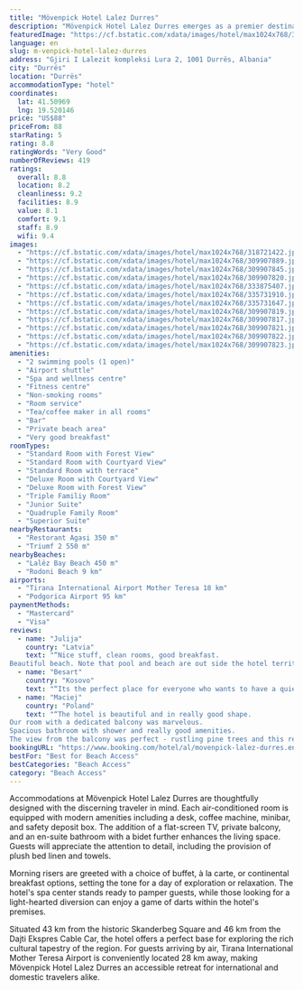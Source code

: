 ```yaml
---
title: "Mövenpick Hotel Lalez Durres"
description: "Mövenpick Hotel Lalez Durres emerges as a premier destination for travelers seeking both relaxation and adventure in Durrës, merely a short stroll from the pristine Lalëz Bay Beach."
featuredImage: "https://cf.bstatic.com/xdata/images/hotel/max1024x768/318721422.jpg?k=e97b4a719c97193578e73c5991936c9d1ea1329c94c8a7e0923d23d08c049981&o=&hp=1"
language: en
slug: m-venpick-hotel-lalez-durres
address: "Gjiri I Lalezit kompleksi Lura 2, 1001 Durrës, Albania"
city: "Durrës"
location: "Durrës"
accommodationType: "hotel"
coordinates:
  lat: 41.50969
  lng: 19.520146
price: "US$88"
priceFrom: 88
starRating: 5
rating: 8.8
ratingWords: "Very Good"
numberOfReviews: 419
ratings:
  overall: 8.8
  location: 8.2
  cleanliness: 9.2
  facilities: 8.9
  value: 8.1
  comfort: 9.1
  staff: 8.9
  wifi: 9.4
images:
  - "https://cf.bstatic.com/xdata/images/hotel/max1024x768/318721422.jpg?k=e97b4a719c97193578e73c5991936c9d1ea1329c94c8a7e0923d23d08c049981&o=&hp=1"
  - "https://cf.bstatic.com/xdata/images/hotel/max1024x768/309907889.jpg?k=7ea7c790a8947d253ab79b0e6f33c71d28b09517a2f9799be32a04da785dbcce&o=&hp=1"
  - "https://cf.bstatic.com/xdata/images/hotel/max1024x768/309907845.jpg?k=080028778bb0514e2f7f4eb7626d3c067f8fc2feeb112b77771ceca3d846e784&o=&hp=1"
  - "https://cf.bstatic.com/xdata/images/hotel/max1024x768/309907820.jpg?k=aefe27324257a818e8550132800d13f109222ffa3a40c3df32c73b9edc77711d&o=&hp=1"
  - "https://cf.bstatic.com/xdata/images/hotel/max1024x768/333875407.jpg?k=cb5932935d63cb422c81b20add5ee15bcfe7b34dfce2c31358779107bf792843&o=&hp=1"
  - "https://cf.bstatic.com/xdata/images/hotel/max1024x768/335731910.jpg?k=f12b23f5de723bca4e22ecafe2326e2051da67f3a0afe934f1286e00853fb770&o=&hp=1"
  - "https://cf.bstatic.com/xdata/images/hotel/max1024x768/335731647.jpg?k=64b7fdd398a0b444a399a7436bf5dc510bbf24610f7f05c8579267c8a564ca9c&o=&hp=1"
  - "https://cf.bstatic.com/xdata/images/hotel/max1024x768/309907819.jpg?k=40ee7c2725cf39b0e2d798cc9c3caaaaaa7271f899f6286c0d3655125b58b603&o=&hp=1"
  - "https://cf.bstatic.com/xdata/images/hotel/max1024x768/309907817.jpg?k=320cbaa842cf4a24f052d55b50e2c9b02c322916ada1522812c62829c71bfbd4&o=&hp=1"
  - "https://cf.bstatic.com/xdata/images/hotel/max1024x768/309907821.jpg?k=1aaccdeb0d596e48b447c812bbd9f1a3fdd8076841b8d943bc2884ad7062f0a6&o=&hp=1"
  - "https://cf.bstatic.com/xdata/images/hotel/max1024x768/309907822.jpg?k=bd060165759cc9110350f52fede8c71f1951f6ee3c577ad99a61ffcda3bbd94f&o=&hp=1"
  - "https://cf.bstatic.com/xdata/images/hotel/max1024x768/309907823.jpg?k=fbf9c87a38aed7f0c8d8c8db677c954ce8c9a95e787b4f214a5783019d21e559&o=&hp=1"
amenities:
  - "2 swimming pools (1 open)"
  - "Airport shuttle"
  - "Spa and wellness centre"
  - "Fitness centre"
  - "Non-smoking rooms"
  - "Room service"
  - "Tea/coffee maker in all rooms"
  - "Bar"
  - "Private beach area"
  - "Very good breakfast"
roomTypes:
  - "Standard Room with Forest View"
  - "Standard Room with Courtyard View"
  - "Standard Room with terrace"
  - "Deluxe Room with Courtyard View"
  - "Deluxe Room with Forest View"
  - "Triple Familiy Room"
  - "Junior Suite"
  - "Quadruple Family Room"
  - "Superior Suite"
nearbyRestaurants:
  - "Restorant Agasi 350 m"
  - "Triumf 2 550 m"
nearbyBeaches:
  - "Lalëz Bay Beach 450 m"
  - "Rodoni Beach 9 km"
airports:
  - "Tirana International Airport Mother Teresa 18 km"
  - "Podgorica Airport 95 km"
paymentMethods:
  - "Mastercard"
  - "Visa"
reviews:
  - name: "Julija"
    country: "Latvia"
    text: "“Nice stuff, clean rooms, good breakfast.
Beautiful beach. Note that pool and beach are out side the hotel territory. Good cafe at the beach”"
  - name: "Besart"
    country: "Kosovo"
    text: "“Its the perfect place for everyone who wants to have a quiet vacation. One of my davorite place to visit also in the future again!”"
  - name: "Maciej"
    country: "Poland"
    text: "“The hotel is beautiful and in really good shape.
Our room with a dedicated balcony was marvelous.
Spacious bathroom with shower and really good amenities.
The view from the balcony was perfect - rustling pine trees and this refreshing...”"
bookingURL: "https://www.booking.com/hotel/al/movenpick-lalez-durres.en-gb.html?aid=8035640"
bestFor: "Best for Beach Access"
bestCategories: "Beach Access"
category: "Beach Access"
---
```


Accommodations at Mövenpick Hotel Lalez Durres are thoughtfully designed with the discerning traveler in mind. Each air-conditioned room is equipped with modern amenities including a desk, coffee machine, minibar, and safety deposit box. The addition of a flat-screen TV, private balcony, and an en-suite bathroom with a bidet further enhances the living space. Guests will appreciate the attention to detail, including the provision of plush bed linen and towels.

Morning risers are greeted with a choice of buffet, à la carte, or continental breakfast options, setting the tone for a day of exploration or relaxation. The hotel's spa center stands ready to pamper guests, while those looking for a light-hearted diversion can enjoy a game of darts within the hotel's premises.

Situated 43 km from the historic Skanderbeg Square and 46 km from the Dajti Ekspres Cable Car, the hotel offers a perfect base for exploring the rich cultural tapestry of the region. For guests arriving by air, Tirana International Mother Teresa Airport is conveniently located 28 km away, making Mövenpick Hotel Lalez Durres an accessible retreat for international and domestic travelers alike.